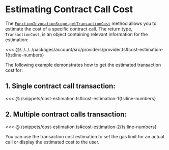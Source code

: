 # Estimating Contract Call Cost

The [`FunctionInvocationScope.getTransactionCost`](https://fuels-ts-docs-api.vercel.app/classes/_fuel_ts_program.FunctionInvocationScope.html#getTransactionCost) method allows you to estimate the cost of a specific contract call. The return type, `TransactionCost`, is an object containing relevant information for the estimation:

<<< @/../../../packages/account/src/providers/provider.ts#cost-estimation-1{ts:line-numbers}

The following example demonstrates how to get the estimated transaction cost for:

## 1. Single contract call transaction:

<<< @./snippets/cost-estimation.ts#cost-estimation-1{ts:line-numbers}

## 2. Multiple contract calls transaction:

<<< @./snippets/cost-estimation.ts#cost-estimation-2{ts:line-numbers}

You can use the transaction cost estimation to set the gas limit for an actual call or display the estimated cost to the user.
